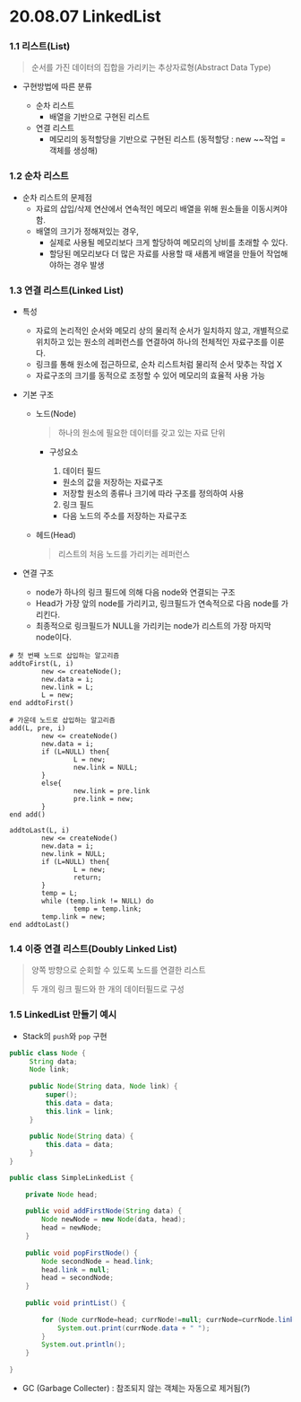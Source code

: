 # 20.08.07 LinkedList

### 1.1 리스트(List)

> 순서를 가진 데이터의 집합을 가리키는 추상자료형(Abstract Data Type)

- 구현방법에 따른 분류

  - 순차 리스트
    - 배열을 기반으로 구현된 리스트
  - 연결 리스트
    - 메모리의 동적할당을 기반으로 구현된 리스트
      (동적할당 : new ~~작업 = 객체를 생성해)

  

### 1.2 순차 리스트

- 순차 리스트의 문제점
  - 자료의 삽입/삭제 연산에서 연속적인 메모리 배열을 위해 원소들을 이동시켜야함.
  - 배열의 크기가 정해져있는 경우, 
    - 실제로 사용될 메모리보다 크게 할당하여 메모리의 낭비를 초래할 수 있다.
    -  할당된 메모리보다 더 많은 자료를 사용할 때 새롭게 배열을 만들어 작업해야하는 경우 발생



### 1.3 연결 리스트(Linked List)

- 특성

  - 자료의 논리적인 순서와 메모리 상의 물리적 순서가 일치하지 않고,
    개별적으로 위치하고 있는 원소의 레퍼런스를 연결하여 하나의 전체적인 자료구조를 이룬다.
  - 링크를 통해 원소에 접근하므로, 순차 리스트처럼 물리적 순서 맞추는 작업 X
  - 자료구조의 크기를 동적으로 조정할 수 있어 메모리의 효율적 사용 가능

- 기본 구조

  - 노드(Node)

    > 하나의 원소에 필요한 데이터를 갖고 있는 자료 단위

    - 구성요소

      1) 데이터 필드

      	- 원소의 값을 저장하는 자료구조
      	- 저장할 원소의 종류나 크기에 따라 구조를 정의하여 사용

      2) 링크 필드

      - 다음 노드의 주소를 저장하는 자료구조

  - 헤드(Head)

    > 리스트의 처음 노드를 가리키는 레퍼런스

- 연결 구조

  - node가 하나의 링크 필드에 의해 다음 node와 연결되는 구조
  - Head가 가장 앞의 node를 가리키고, 링크필드가 연속적으로 다음 node를 가리킨다.
  - 최종적으로 링크필드가 NULL을 가리키는 node가 리스트의 가장 마지막 node이다.

```pseudocode
# 첫 번째 노드로 삽입하는 알고리즘
addtoFirst(L, i)
		new <= createNode();
		new.data = i;
		new.link = L;
		L = new;
end addtoFirst()
```

```pseudocode
# 가운데 노드로 삽입하는 알고리즘
add(L, pre, i)
		new <= createNode()
		new.data = i;
		if (L=NULL) then{
				L = new;
				new.link = NULL;
		}
		else{
				new.link = pre.link
				pre.link = new;
		}
end add()
```

```pseudocode
addtoLast(L, i)
		new <= createNode()
		new.data = i;
		new.link = NULL;
		if (L=NULL) then{
				L = new;
				return;
		}
		temp = L;
		while (temp.link != NULL) do
                temp = temp.link;
        temp.link = new;
end addtoLast()
```



### 1.4 이중 연결 리스트(Doubly Linked List)

> 양쪽 방향으로 순회할 수 있도록 노드를 연결한 리스트
>
> 두 개의 링크 필드와 한 개의 데이터필드로 구성



### 1.5 LinkedList 만들기 예시

- Stack의 `push`와 `pop` 구현

```java
public class Node {
	 String data;
	 Node link;
	 
	 public Node(String data, Node link) {
		 super();
		 this.data = data;
		 this.link = link;
	 }
	 
	 public Node(String data) {
		 this.data = data;
	 }
}
```

```java
public class SimpleLinkedList {
	
	private Node head;
	
	public void addFirstNode(String data) {
		Node newNode = new Node(data, head);
		head = newNode;
	}
	
	public void popFirstNode() {
		Node secondNode = head.link;
		head.link = null;
		head = secondNode;
	}
	
	public void printList() {
		
		for (Node currNode=head; currNode!=null; currNode=currNode.link) {
			System.out.print(currNode.data + " ");
		}
		System.out.println();
	}
	
}
```



- GC (Garbage Collecter) : 참조되지 않는 객체는 자동으로 제거됨(?)